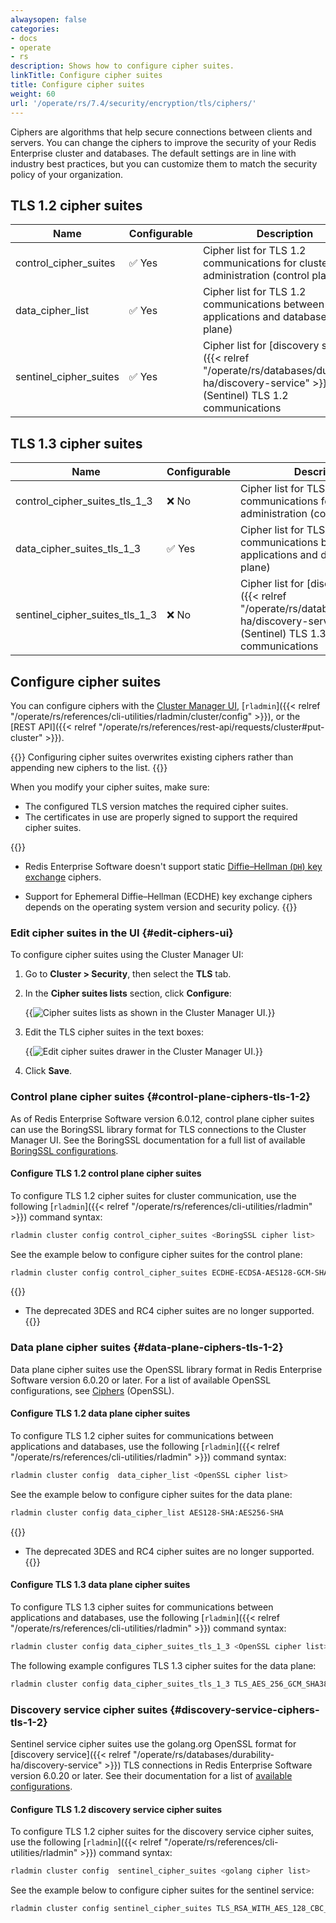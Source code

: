 ```yaml
---
alwaysopen: false
categories:
- docs
- operate
- rs
description: Shows how to configure cipher suites.
linkTitle: Configure cipher suites
title: Configure cipher suites
weight: 60
url: '/operate/rs/7.4/security/encryption/tls/ciphers/'
---
```


Ciphers are algorithms that help secure connections between clients and servers. You can change the ciphers to improve the security of your Redis Enterprise cluster and databases. The default settings are in line with industry best practices, but you can customize them to match the security policy of your organization.

## TLS 1.2 cipher suites

| Name | Configurable | Description |
|------------|--------------|-------------|
| control_cipher_suites | <span title="Yes">&#x2705; Yes</span> | Cipher list for TLS 1.2 communications for cluster administration (control plane) |
| data_cipher_list | <span title="Yes">&#x2705; Yes</span> | Cipher list for TLS 1.2 communications between applications and databases (data plane) |
| sentinel_cipher_suites | <span title="Yes">&#x2705; Yes</span> | Cipher list for [discovery service]({{< relref "/operate/rs/databases/durability-ha/discovery-service" >}}) (Sentinel) TLS 1.2 communications |

## TLS 1.3 cipher suites

| Name | Configurable | Description |
|------------|--------------|-------------|
| control_cipher_suites_tls_1_3 | <span title="No">&#x274c; No</span> | Cipher list for TLS 1.3 communications for cluster administration (control plane) |
| data_cipher_suites_tls_1_3 | <span title="Yes">&#x2705; Yes</span> | Cipher list for TLS 1.3 communications between applications and databases (data plane) |
| sentinel_cipher_suites_tls_1_3 | <span title="No">&#x274c; No</span> | Cipher list for [discovery service]({{< relref "/operate/rs/databases/durability-ha/discovery-service" >}}) (Sentinel) TLS 1.3 communications |

## Configure cipher suites

You can configure ciphers with the [Cluster Manager UI](#edit-ciphers-ui), [`rladmin`]({{< relref "/operate/rs/references/cli-utilities/rladmin/cluster/config" >}}), or the [REST API]({{< relref "/operate/rs/references/rest-api/requests/cluster#put-cluster" >}}).

{{<warning>}}
Configuring cipher suites overwrites existing ciphers rather than appending new ciphers to the list.
{{</warning>}}

When you modify your cipher suites, make sure:

- The configured TLS version matches the required cipher suites.
- The certificates in use are properly signed to support the required cipher suites.

{{<note>}}
- Redis Enterprise Software doesn't support static [Diffie–Hellman (`DH`) key exchange](https://en.wikipedia.org/wiki/Diffie%E2%80%93Hellman_key_exchange) ciphers.

- Support for Ephemeral Diffie–Hellman (ECDHE) key exchange ciphers depends on the operating system version and security policy.
{{</note>}}

### Edit cipher suites in the UI {#edit-ciphers-ui}

To configure cipher suites using the Cluster Manager UI:

1. Go to **Cluster > Security**, then select the **TLS** tab.

1. In the **Cipher suites lists** section, click **Configure**:

    {{<image filename="images/rs/screenshots/cluster/security-tls-cipher-suites-view.png" alt="Cipher suites lists as shown in the Cluster Manager UI." >}}

1. Edit the TLS cipher suites in the text boxes:

    {{<image filename="images/rs/screenshots/cluster/security-tls-cipher-suites-edit.png" alt="Edit cipher suites drawer in the Cluster Manager UI." >}}

1. Click **Save**.

### Control plane cipher suites {#control-plane-ciphers-tls-1-2}

As of Redis Enterprise Software version 6.0.12, control plane cipher suites can use the BoringSSL library format for TLS connections to the Cluster Manager UI. See the BoringSSL documentation for a full list of available [BoringSSL configurations](https://github.com/google/boringssl/blob/master/ssl/test/runner/cipher_suites.go#L99-L131).

#### Configure TLS 1.2 control plane cipher suites

To configure TLS 1.2 cipher suites for cluster communication, use the following [`rladmin`]({{< relref "/operate/rs/references/cli-utilities/rladmin" >}}) command syntax:

```sh
rladmin cluster config control_cipher_suites <BoringSSL cipher list>
```

See the example below to configure cipher suites for the control plane:

```sh
rladmin cluster config control_cipher_suites ECDHE-ECDSA-AES128-GCM-SHA256:ECDHE-RSA-AES128-GCM-SHA256:ECDHE-ECDSA-AES256-GCM-SHA384:ECDHE-RSA-AES256-GCM-SHA384:ECDHE-ECDSA-CHACHA20-POLY1305:ECDHE-RSA-CHACHA20-POLY1305
```
{{<note>}}
- The deprecated 3DES and RC4 cipher suites are no longer supported.
{{</note>}}


### Data plane cipher suites {#data-plane-ciphers-tls-1-2}

Data plane cipher suites use the OpenSSL library format in Redis Enterprise Software version 6.0.20 or later. For a list of available OpenSSL configurations, see [Ciphers](https://www.openssl.org/docs/man1.1.1/man1/ciphers.html) (OpenSSL).

#### Configure TLS 1.2 data plane cipher suites

To configure TLS 1.2 cipher suites for communications between applications and databases, use the following [`rladmin`]({{< relref "/operate/rs/references/cli-utilities/rladmin" >}}) command syntax:

```sh
rladmin cluster config  data_cipher_list <OpenSSL cipher list>
```

See the example below to configure cipher suites for the data plane:

```sh
rladmin cluster config data_cipher_list AES128-SHA:AES256-SHA
```
{{<note>}}
- The deprecated 3DES and RC4 cipher suites are no longer supported.
{{</note>}}

#### Configure TLS 1.3 data plane cipher suites

To configure TLS 1.3 cipher suites for communications between applications and databases, use the following [`rladmin`]({{< relref "/operate/rs/references/cli-utilities/rladmin" >}}) command syntax:

```sh
rladmin cluster config data_cipher_suites_tls_1_3 <OpenSSL cipher list>
```

The following example configures TLS 1.3 cipher suites for the data plane:

```sh
rladmin cluster config data_cipher_suites_tls_1_3 TLS_AES_256_GCM_SHA384:TLS_CHACHA20_POLY1305_SHA256:TLS_AES_128_GCM_SHA256
```

### Discovery service cipher suites {#discovery-service-ciphers-tls-1-2}

Sentinel service cipher suites use the golang.org OpenSSL format for [discovery service]({{< relref "/operate/rs/databases/durability-ha/discovery-service" >}}) TLS connections in Redis Enterprise Software version 6.0.20 or later. See their documentation for a list of [available configurations](https://golang.org/src/crypto/tls/cipher_suites.go).

#### Configure TLS 1.2 discovery service cipher suites

To configure TLS 1.2 cipher suites for the discovery service cipher suites, use the following [`rladmin`]({{< relref "/operate/rs/references/cli-utilities/rladmin" >}}) command syntax:

```sh
rladmin cluster config  sentinel_cipher_suites <golang cipher list> 
```

See the example below to configure cipher suites for the sentinel service:

```sh
rladmin cluster config sentinel_cipher_suites TLS_RSA_WITH_AES_128_CBC_SHA:TLS_ECDHE_RSA_WITH_AES_256_GCM_SHA384
```
